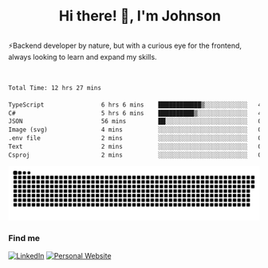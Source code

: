<div id="user-content-toc">
  <ul align="center">
    <summary><h1 style="display: inline-block">Hi there! 👋, I'm Johnson</h1></summary>
  </ul>
</div>

⚡Backend developer by nature, but with a curious eye for the frontend, always looking to learn and expand my skills.

<br>


<!--START_SECTION:waka-->

```txt
Total Time: 12 hrs 27 mins

TypeScript                6 hrs 6 mins    ████████████▒░░░░░░░░░░░░   49.02 %
C#                        5 hrs 6 mins    ██████████▒░░░░░░░░░░░░░░   41.01 %
JSON                      56 mins         ██░░░░░░░░░░░░░░░░░░░░░░░   07.62 %
Image (svg)               4 mins          ░░░░░░░░░░░░░░░░░░░░░░░░░   00.55 %
.env file                 2 mins          ░░░░░░░░░░░░░░░░░░░░░░░░░   00.40 %
Text                      2 mins          ░░░░░░░░░░░░░░░░░░░░░░░░░   00.37 %
Csproj                    2 mins          ░░░░░░░░░░░░░░░░░░░░░░░░░   00.33 %
```

<!--END_SECTION:waka-->

<picture>
  <source  srcset="https://github.com/joshwambere/joshwambere/blob/output/github-contribution-grid-snake-dark.svg?palette=github-dark">
  <source  srcset="https://github.com/joshwambere/joshwambere/blob/output/github-contribution-grid-snake.svg">
  <img alt="github contribution grid snake animation" src="https://github.com/joshwambere/joshwambere/blob/output/github-contribution-grid-snake.svg">
</picture>

### Find me
<a href="https://www.linkedin.com/in/dusabe-johnson" target="_blank"><img src="https://img.shields.io/badge/LinkedIn-%230077B5.svg?&style=flat&logo=linkedin&logoColor=white" alt="LinkedIn"></a>
‎‎ [![Personal Website](https://img.shields.io/badge/visit-Johnsonis.me-blue)](https://johnsonis.me/)
